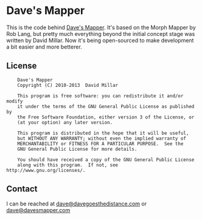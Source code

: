 Dave's Mapper
=============

This is the code behind [Dave's Mapper](http://davesmapper.com). It's based on the Morph Mapper by Rob Lang, but pretty much everything beyond the initial concept stage was written by David Millar. Now it's being open-sourced to make development a bit easier and more betterer.

License
-------

		Dave's Mapper
		Copyright (C) 2010-2013  David Millar

		This program is free software: you can redistribute it and/or modify
		it under the terms of the GNU General Public License as published by
		the Free Software Foundation, either version 3 of the License, or
		(at your option) any later version.

		This program is distributed in the hope that it will be useful,
		but WITHOUT ANY WARRANTY; without even the implied warranty of
		MERCHANTABILITY or FITNESS FOR A PARTICULAR PURPOSE.  See the
		GNU General Public License for more details.

		You should have received a copy of the GNU General Public License
		along with this program.  If not, see http://www.gnu.org/licenses/.
		
Contact
-------

I can be reached at dave@davegoesthedistance.com or dave@davesmapper.com